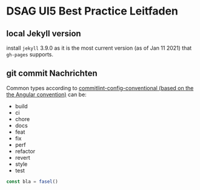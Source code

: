 # DSAG UI5 Best Practice Leitfaden

## local Jekyll version

install `jekyll` 3.9.0 as it is the most current version (as of Jan 11 2021) that `gh-pages` supports.

## git commit Nachrichten

Common types according to [commitlint-config-conventional (based on the the Angular convention)](https://github.com/conventional-changelog/commitlint/tree/master/%40commitlint/config-conventional#type-enum) can be:

- build
- ci
- chore
- docs
- feat
- fix
- perf
- refactor
- revert
- style
- test

```js
const bla = fasel()
```

